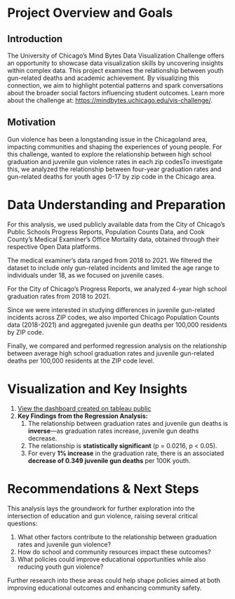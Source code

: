# Project Overview and Goals

## Introduction
The University of Chicago’s Mind Bytes Data Visualization Challenge offers an opportunity to showcase data visualization skills by uncovering insights within complex data. This project examines the relationship between youth gun-related deaths and academic achievement. By visualizing this connection, we aim to highlight potential patterns and spark conversations about the broader social factors influencing student outcomes. Learn more about the challenge at: https://mindbytes.uchicago.edu/vis-challenge/.
## Motivation
Gun violence has been a longstanding issue in the Chicagoland area, impacting communities and shaping the experiences of young people.  For this challenge, wanted to explore the relationship between high school graduation and juvenile gun violence rates in each zip codesTo investigate this, we analyzed the relationship between four-year graduation rates and gun-related deaths for youth ages 0-17 by zip code in the Chicago area. 
# Data Understanding and Preparation
For this analysis, we used publicly available data from the City of Chicago’s Public Schools Progress Reports, Population Counts Data, and Cook County’s Medical Examiner’s Office Mortality data, obtained through their respective Open Data platforms.

The medical examiner’s data ranged from 2018 to 2021. We filtered the dataset to include only gun-related incidents and limited the age range to individuals under 18, as we focused on juvenile cases.

For the City of Chicago’s Progress Reports, we analyzed 4-year high school graduation rates from 2018 to 2021.

Since we were interested in studying differences in juvenile gun-related incidents across ZIP codes, we also imported Chicago Population Counts data (2018-2021) and aggregated juvenile gun deaths per 100,000 residents by ZIP code.

Finally, we compared and performed regression analysis on the relationship between average high school graduation rates and juvenile gun-related deaths per 100,000 residents at the ZIP code level.

# Visualization and Key Insights
1. [View the dashboard created on tableau public](https://public.tableau.com/views/DataVizChallenge_Gun_Violence__Edu/scientificdashboard3?:language=en-US&:sid=&:redirect=auth&:display_count=n&:origin=viz_share_link)
2. **Key Findings from the Regression Analysis:**
    1. The relationship between graduation rates and juvenile gun deaths is **inverse**—as graduation rates increase, juvenile gun deaths decrease.
    2. The relationship is **statistically significant** (p = 0.0216, p < 0.05).
    3. For every **1% increase** in the graduation rate, there is an associated **decrease of 0.349 juvenile gun deaths** per 100K youth.
# Recommendations & Next Steps
This analysis lays the groundwork for further exploration into the intersection of education and gun violence, raising several critical questions:
1. What other factors contribute to the relationship between graduation rates and juvenile gun violence?
2. How do school and community resources impact these outcomes?
3. What policies could improve educational opportunities while also reducing youth gun violence?
    
Further research into these areas could help shape policies aimed at both improving educational outcomes and enhancing community safety.
